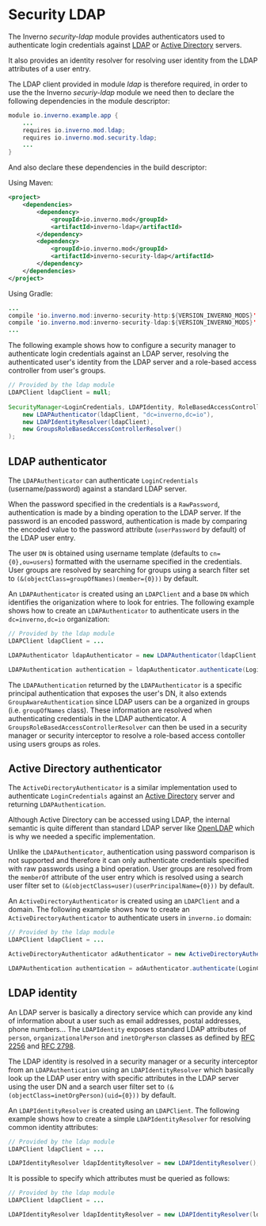 [ldap]: https://en.wikipedia.org/wiki/Lightweight_Directory_Access_Protocol
[active_directory]: https://en.wikipedia.org/wiki/Active_Directory
[openldap]: https://www.openldap.org

[rfc2256]: https://datatracker.ietf.org/doc/html/rfc2256
[rfc2798]: https://datatracker.ietf.org/doc/html/rfc2798

# Security LDAP

The Inverno *security-ldap* module provides authenticators used to authenticate login credentials against [LDAP][ldap] or [Active Directory][active_directory] servers.

It also provides an identity resolver for resolving user identity from the LDAP attributes of a user entry.

The LDAP client provided in module *ldap* is therefore required, in order to use the the Inverno *securiy-ldap* module we need then to declare the following dependencies in the module descriptor:

```java
module io.inverno.example.app {
    ...
    requires io.inverno.mod.ldap;
    requires io.inverno.mod.security.ldap;
    ...
}
```

And also declare these dependencies in the build descriptor:

Using Maven:

```xml
<project>
    <dependencies>
        <dependency>
            <groupId>io.inverno.mod</groupId>
            <artifactId>inverno-ldap</artifactId>
        </dependency>
        <dependency>
            <groupId>io.inverno.mod</groupId>
            <artifactId>inverno-security-ldap</artifactId>
        </dependency>
    </dependencies>
</project>
```

Using Gradle:

```java
...
compile 'io.inverno.mod:inverno-security-http:${VERSION_INVERNO_MODS}'
compile 'io.inverno.mod:inverno-security-ldap:${VERSION_INVERNO_MODS}'
...
```

The following example shows how to configure a security manager to authenticate login credentials against an LDAP server, resolving the authenticated user's identity from the LDAP server and a role-based access controller from user's groups.

```java
// Provided by the ldap module
LDAPClient ldapClient = null;
		
SecurityManager<LoginCredentials, LDAPIdentity, RoleBasedAccessController> securityManager = SecurityManager.of(
    new LDAPAuthenticator(ldapClient, "dc=inverno,dc=io"),
    new LDAPIdentityResolver(ldapClient),
    new GroupsRoleBasedAccessControllerResolver()
);
```

## LDAP authenticator

The `LDAPAuthenticator` can authenticate `LoginCredentials` (username/password) against a standard LDAP server.

When the password specified in the credentials is a `RawPassword`, authentication is made by a binding operation to the LDAP server. If the password is an encoded password, authentication is made by comparing the encoded value to the password attribute (`userPassword` by default) of the LDAP user entry.

The user `DN` is obtained using username template (defaults to `cn={0},ou=users`) formatted with the username specified in the credentials. User groups are resolved by searching for groups using a search filter set to `(&(objectClass=groupOfNames)(member={0}))` by default.

An `LDAPAuthenticator` is created using an `LDAPClient` and a base `DN` which identifies the origanization where to look for entries. The following example shows how to create an `LDAPAuthenticator` to authenticate users in the `dc=inverno,dc=io` organization:

```java
// Provided by the ldap module
LDAPClient ldapClient = ...

LDAPAuthenticator ldapAuthenticator = new LDAPAuthenticator(ldapClient, "dc=inverno,dc=io");

LDAPAuthentication authentication = ldapAuthenticator.authenticate(LoginCredentials.of("jsmith", new RawPassword("password"))).block();
```

The `LDAPAuthentication` returned by the `LDAPAuthenticator` is a specific principal authentication that exposes the user's DN, it also extends `GroupAwareAuthentication` since LDAP users can be a organized in groups (i.e. `groupOfNames` class). These information are resolved when authenticating credentials in the LDAP authenticator. A `GroupsRoleBasedAccessControllerResolver` can then be used in a security manager or security interceptor to resolve a role-based access contoller using users groups as roles.

## Active Directory authenticator

The `ActiveDirectoryAuthenticator` is a similar implementation used to authenticate `LoginCredentials` against an [Active Directory][active_directory] server and returning `LDAPAuthentication`.

Although Active Directory can be accessed using LDAP, the internal semantic is quite different than standard LDAP server like [OpenLDAP][openldap] which is why we needed a specific implementation. 

Unlike the `LDAPAuthenticator`, authentication using password comparison is not supported and therefore it can only authenticate credentials specified with raw passwords using a bind operation. User groups are resolved from the `memberOf` attribute of the user entry which is resolved using a search user filter set to `(&(objectClass=user)(userPrincipalName={0}))` by default.

An `ActiveDirectoryAuthenticator` is created using an `LDAPClient` and a domain. The following example shows how to create an `ActiveDirectoryAuthenticator` to authenticate users in `inverno.io` domain:

```java
// Provided by the ldap module
LDAPClient ldapClient = ...

ActiveDirectoryAuthenticator adAuthenticator = new ActiveDirectoryAuthenticator(ldapClient, "inverno.io");

LDAPAuthentication authentication = adAuthenticator.authenticate(LoginCredentials.of("jsmith", new RawPassword("password"))).block();
```

## LDAP identity

An LDAP server is basically a directory service which can provide any kind of information about a user such as email addresses, postal addresses, phone numbers... The `LDAPIdentity` exposes standard LDAP attributes of `person`, `organizationalPerson` and `inetOrgPerson` classes as defined by [RFC 2256][rfc2256] and [RFC 2798][rfc2798].

The LDAP identity is resolved in a security manager or a security interceptor from an `LDAPAuthentication` using an `LDAPIdentityResolver` which basically look up the LDAP user entry with specific attributes in the LDAP server using the user DN and a search user filter set to `(&(objectClass=inetOrgPerson)(uid={0}))` by default.

An `LDAPIdentityResolver` is created using an `LDAPClient`. The following example shows how to create a simple `LDAPIdentityResolver` for resolving common identity attributes:

```java
// Provided by the ldap module
LDAPClient ldapClient = ...

LDAPIdentityResolver ldapIdentityResolver = new LDAPIdentityResolver();
```

It is possible to specify which attributes must be queried as follows:

```java
// Provided by the ldap module
LDAPClient ldapClient = ...

LDAPIdentityResolver ldapIdentityResolver = new LDAPIdentityResolver(ldapClient, "uid", "mail", "mobile");
```

